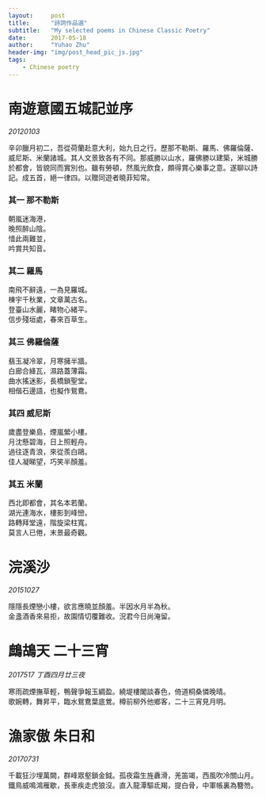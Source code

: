 ```yaml
---
layout:     post
title:      "詩詞作品選"
subtitle:   "My selected poems in Chinese Classic Poetry"
date:       2017-05-18
author:     "Yuhao Zhu"
header-img: "img/post_head_pic_js.jpg"
tags:
    - Chinese poetry
---
```


# 南遊意國五城記並序
*20120103*

辛卯臘月初二，吾從荷蘭赴意大利，始九日之行。歷那不勒斯、羅馬、佛羅倫薩、威尼斯、米蘭諸城。其人文景致各有不同。那威勝以山水，羅佛勝以建築，米城勝於都會，皆貌同而實別也。雖有勞頓，然風光飲食，頗得賞心樂事之意。遂聊以詩記。成五首，絕一律四。以贈同遊者曉菲知常。

### 其一 那不勒斯
朝嵐迷海港，  
晚照醉山陰。  
惜此兩難並，  
吟賞共知音。  

### 其二 羅馬
南飛不辭遠，一為見羅城。  
棟宇千秋業，文章萬古名。  
登臺山水麗，睹物心緒平。  
信步殘垣處，春來百草生。

### 其三 佛羅倫薩
翡玉凝冷翠，月寒擁半牆。  
白廊合絳瓦，濕路蓋薄霜。  
曲水搖迷影，長橋鎖聖堂。  
相偕石邊語，也擬作鴛鴦。

### 其四 威尼斯
歲盡登樂島，煙嵐縈小樓。  
月沈懸碧海，日上照輕舟。  
過往逐青浪，來從羨白鷗。  
佳人凝睇望，巧笑半顏羞。

### 其五 米蘭
西北即都會，其名本若蘭。  
湖光連海水，樓影到峰巒。  
路轉拜堂遠，階旋梁柱寬。  
莫言人已倦，末景最奇觀。

# 浣溪沙
*20151027*

隱隱長煙戀小樓，欲言應曉並顏羞。半因水月半為秋。  
金盞酒香來易拒，故園情切覆難收。況君今日尚淹留。

# 鷓鴣天 二十三宵
*2017517 丁酉四月廿三夜*

寒雨疏煙撫草輕，鴨聲爭報玉綢盈。繞堤樓閣談春色，倚道桐桑憐晚晴。  
歌婉轉，舞昇平，臨水鴛鴦葉底鶯。樽前柳外他鄉客，二十三宵見月明。

# 漁家傲 朱日和
*20170731*

千載狂沙埋萬闕，群峰眾壑鎖金鉞。孤夜霜生旌纛滑，羌笛竭，西風吹冷關山月。  
鐵鳥威鳴鴻雁歇，長車疾走虎狼沒。直入龍潭驅氐羯，提白骨，中軍帳裏為簪笏。